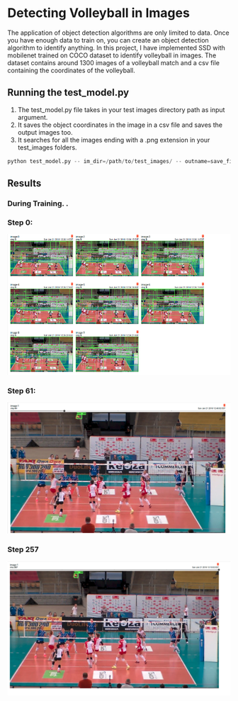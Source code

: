# Detecting Volleyball in Images



The application of object detection algorithms are only limited to data. Once you have enough data to train on, you can create an object detection algorithm to identify anything. In this project, I have implemented SSD with mobilenet trained on COCO dataset to identify volleyball in images. The dataset contains around 1300 images of a volleyball match and a csv file containing the coordinates of the volleyball. 

## Running the test_model.py

1. The test_model.py file takes in your test images directory path as input argument.
2. It saves the object coordinates in the image in a csv file and saves the output images too.
3. It searches for all the images ending with a .png extension in your test_images folders. 

```python 
python test_model.py -- im_dir=/path/to/test_images/ -- outname=save_file.csv
```


## Results

### During Training. .

### Step 0:

![alt text](https://raw.githubusercontent.com/shreyas0906/Detecting-Volleyball/master/SSD_initial.png)

### Step 61:

![alt text](https://raw.githubusercontent.com/shreyas0906/Detecting-Volleyball/master/SSD-61.png)

### Step 257

![alt text](https://raw.githubusercontent.com/shreyas0906/Detecting-Volleyball/master/SSD-257.png)

